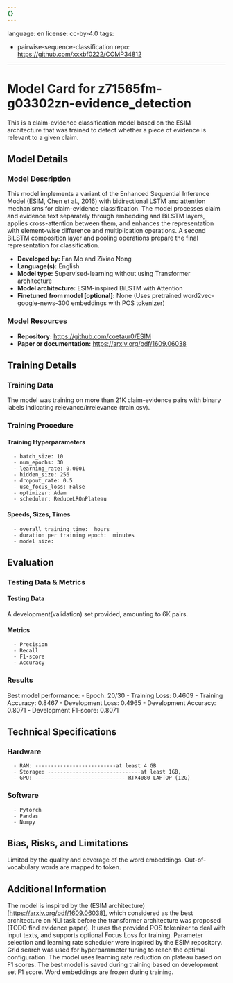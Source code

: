 ```yaml
---
{}
---
```

language: en
license: cc-by-4.0
tags:
- pairwise-sequence-classification
repo: https://github.com/xxxbf0222/COMP34812

---

# Model Card for z71565fm-g03302zn-evidence_detection

<!-- Provide a quick summary of what the model is/does. -->

This is a claim-evidence classification model based on the ESIM architecture that was trained to detect whether a piece of evidence is relevant to a given claim.

## Model Details

### Model Description

<!-- Provide a longer summary of what this model is. -->

This model implements a variant of the Enhanced Sequential Inference Model (ESIM, Chen et al., 2016) with bidirectional LSTM and attention mechanisms for claim-evidence classification. The model processes claim and evidence text separately through embedding and BiLSTM layers, applies cross-attention between them, and enhances the representation with element-wise difference and multiplication operations. A second BiLSTM composition layer and pooling operations prepare the final representation for classification.

- **Developed by:** Fan Mo and Zixiao Nong
- **Language(s):** English
- **Model type:** Supervised-learning without using Transformer architecture
- **Model architecture:** ESIM-inspired BiLSTM with Attention
- **Finetuned from model [optional]:** None (Uses pretrained word2vec-google-news-300 embeddings with POS tokenizer)

### Model Resources

<!-- Provide links where applicable. -->

- **Repository:** https://github.com/coetaur0/ESIM
- **Paper or documentation:** https://arxiv.org/pdf/1609.06038

## Training Details

### Training Data

<!-- This is a short stub of information on the training data that was used, and documentation related to data pre-processing or additional filtering (if applicable). -->

The model was training on more than 21K claim-evidence pairs with binary labels indicating relevance/irrelevance (train.csv).

### Training Procedure

<!-- This relates heavily to the Technical Specifications. Content here should link to that section when it is relevant to the training procedure. -->

#### Training Hyperparameters

<!-- This is a summary of the values of hyperparameters used in training the model. -->


      - batch_size: 10
      - num_epochs: 30
      - learning_rate: 0.0001
      - hidden_size: 256
      - dropout_rate: 0.5
      - use_focus_loss: False
      - optimizer: Adam
      - scheduler: ReduceLROnPlateau

#### Speeds, Sizes, Times

<!-- This section provides information about how roughly how long it takes to train the model and the size of the resulting model. -->


      - overall training time:  hours
      - duration per training epoch:  minutes
      - model size: 

## Evaluation

<!-- This section describes the evaluation protocols and provides the results. -->

### Testing Data & Metrics

#### Testing Data

<!-- This should describe any evaluation data used (e.g., the development/validation set provided). -->

A development(validation) set provided, amounting to 6K pairs.

#### Metrics

<!-- These are the evaluation metrics being used. -->


      - Precision
      - Recall
      - F1-score
      - Accuracy

### Results

Best model performance:
      - Epoch: 20/30
      - Training Loss: 0.4609
      - Training Accuracy: 0.8467
      - Development Loss: 0.4965
      - Development Accuracy: 0.8071
      - Development F1-score: 0.8071

## Technical Specifications

### Hardware


      - RAM: --------------------------at least 4 GB
      - Storage: ------------------------------at least 1GB,
      - GPU: ----------------------------- RTX4080 LAPTOP (12G)

### Software


      - Pytorch
      - Pandas
      - Numpy

## Bias, Risks, and Limitations

<!-- This section is meant to convey both technical and sociotechnical limitations. -->

Limited by the quality and coverage of the word embeddings.
      Out-of-vocabulary words are mapped to <unk> token.

## Additional Information

<!-- Any other information that would be useful for other people to know. -->

The model is inspired by the (ESIM architecture)[https://arxiv.org/pdf/1609.06038], which considered as the best architecture on NLI task before the transformer architecture was proposed (TODO find evidence paper). It uses the provided POS tokenizer to deal with input texts, and supports optional Focus Loss for training. Parameter selection and learning rate scheduler were inspired by the ESIM repository. Grid search was used for hyperparameter tuning to reach the optimal configuration. The model uses learning rate reduction on plateau based on F1 scores. The best model is saved during training based on development set F1 score. Word embeddings are frozen during training.
